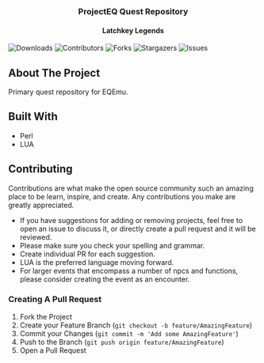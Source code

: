 <br/>
<p align="center">
  <h3 align="center">ProjectEQ Quest Repository</h3>
  <h4 align="center">Latchkey Legends</h4>

</p>

![Downloads](https://img.shields.io/github/downloads/ProjectEQ/projecteqquests/total) ![Contributors](https://img.shields.io/github/contributors/ProjectEQ/projecteqquests?color=dark-green) ![Forks](https://img.shields.io/github/forks/ProjectEQ/projecteqquests?style=social) ![Stargazers](https://img.shields.io/github/stars/ProjectEQ/projecteqquests?style=social) ![Issues](https://img.shields.io/github/issues/ProjectEQ/projecteqquests) 

## About The Project

Primary quest repository for EQEmu.

## Built With

- Perl
- LUA

## Contributing

Contributions are what make the open source community such an amazing place to be learn, inspire, and create. Any contributions you make are greatly appreciated.

- If you have suggestions for adding or removing projects, feel free to open an issue to discuss it, or directly create a pull request and it will be reviewed.
- Please make sure you check your spelling and grammar.
- Create individual PR for each suggestion.
- LUA is the preferred language moving forward.
- For larger events that encompass a number of npcs and functions, please consider creating the event as an encounter.

### Creating A Pull Request

1. Fork the Project
2. Create your Feature Branch (`git checkout -b feature/AmazingFeature`)
3. Commit your Changes (`git commit -m 'Add some AmazingFeature'`)
4. Push to the Branch (`git push origin feature/AmazingFeature`)
5. Open a Pull Request
